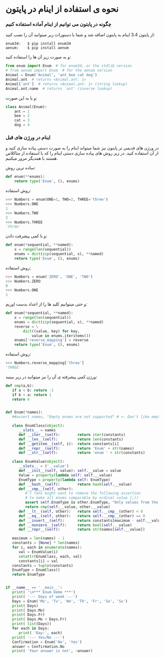 <html>
    <head>
        <meta charset="UTF-8">
        <style>
            @font-face {
                font-family: nazanin;
                src: url('https://fonts.googleapis.com/css?family=BNazanin');
                direction: rtl;
            }
        </style>
    </head>
</html>

# نحوه ی استفاده از اینام در پایتون


### چگونه در پایتون می توانیم از اینام آماده استفاده کنیم

از پایتون 3.4 اینام به پایتون اضافه شد و شما با دستورات زیر میتوانید آن را نصب کنید:

```
enum34:   $ pip install enum34
aenum:    $ pip install aenum
```

و به صورت زیر آن ها را استفاده کنید:

```python
from enum import Enum  # for enum34, or the stdlib version
# from aenum import Enum  # for the aenum version
Animal = Enum('Animal', 'ant bee cat dog')
Animal.ant  # returns <Animal.ant: 1>
Animal['ant']  # returns <Animal.ant: 1> (string lookup)
Animal.ant.name  # returns 'ant' (inverse lookup)
```

و یا به این صورت:

```python
class Animal(Enum):
    ant = 1
    bee = 2
    cat = 3
    dog = 4
```
### اینام در ورژن های قبل

در ورژن های قدیمی تر پایتون نیز شما میتواند اینام را به صورت دستی پیاده سازی کنید و از آن استفاده کنید.
در زیر روش های پیاده سازی دستی اینام را که با استفاده از متاکلاس هستند با همدیگر مرور میکنیم.

ساده ترین روش:

```python
def enum(**enums):
    return type('Enum', (), enums)
```

روش استفاده:

```python
>>> Numbers = enum(ONE=1, TWO=2, THREE='three')
>>> Numbers.ONE
1
>>> Numbers.TWO
2
>>> Numbers.THREE
'three'
```

و با کمی پیشرفت دادن:

```python
def enum(*sequential, **named):
    x = range(len(sequential))
    enums = dict(zip(sequential, x), **named)
    return type('Enum', (), enums)
```

روش استفاده:

```python
>>> Numbers = enum('ZERO', 'ONE', 'TWO')
>>> Numbers.ZERO
0
>>> Numbers.ONE
1
```

و حتی میتوانیم کلید ها را از اعداد بدست اوریم:

```python
def enum(*sequential, **named):
    x = range(len(sequential))
    enums = dict(zip(sequential, x), **named)
    reverse = \
        dict((value, key) for key,
            value in enums.iteritems())
    enums['reverse_mapping'] = reverse
    return type('Enum', (), enums)
```

روش استفاده:

```python
>>> Numbers.reverse_mapping['three']
'THREE'
```
ورژن کمی پیشرفته ی آن را نیز میتوانید در زیر ببینید:

```python
def cmp(a,b):
   if a < b: return -1
   if b < a: return 1
   return 0


def Enum(*names):
   ##assert names, "Empty enums are not supported" # <- Don't like empty enums? Uncomment!

   class EnumClass(object):
      __slots__ = names
      def __iter__(self):        return iter(constants)
      def __len__(self):         return len(constants)
      def __getitem__(self, i):  return constants[i]
      def __repr__(self):        return 'Enum' + str(names)
      def __str__(self):         return 'enum ' + str(constants)

   class EnumValue(object):
      __slots__ = ('__value')
      def __init__(self, value): self.__value = value
      Value = property(lambda self: self.__value)
      EnumType = property(lambda self: EnumType)
      def __hash__(self):        return hash(self.__value)
      def __cmp__(self, other):
         # C fans might want to remove the following assertion
         # to make all enums comparable by ordinal value {;))
         assert self.EnumType is other.EnumType, "Only values from the same enum are comparable"
         return cmp(self.__value, other.__value)
      def __lt__(self, other):   return self.__cmp__(other) < 0
      def __eq__(self, other):   return self.__cmp__(other) == 0
      def __invert__(self):      return constants[maximum - self.__value]
      def __nonzero__(self):     return bool(self.__value)
      def __repr__(self):        return str(names[self.__value])

   maximum = len(names) - 1
   constants = [None] * len(names)
   for i, each in enumerate(names):
      val = EnumValue(i)
      setattr(EnumClass, each, val)
      constants[i] = val
   constants = tuple(constants)
   EnumType = EnumClass()
   return EnumType


if __name__ == '__main__':
   print( '\n*** Enum Demo ***')
   print( '--- Days of week ---')
   Days = Enum('Mo', 'Tu', 'We', 'Th', 'Fr', 'Sa', 'Su')
   print( Days)
   print( Days.Mo)
   print( Days.Fr)
   print( Days.Mo < Days.Fr)
   print( list(Days))
   for each in Days:
      print( 'Day:', each)
   print( '--- Yes/No ---')
   Confirmation = Enum('No', 'Yes')
   answer = Confirmation.No
   print( 'Your answer is not', ~answer)
```
